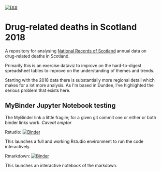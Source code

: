 [![DOI](https://zenodo.org/badge/100367876.svg)](https://zenodo.org/badge/latestdoi/100367876)

# Drug-related deaths in Scotland 2018

A repository for analysing [National Records of Scotland](https://www.nrscotland.gov.uk/statistics-and-data/statistics/statistics-by-theme/vital-events/deaths/drug-related-deaths-in-scotland/2017) annual data on drug-related deaths in Scotland.

Primarily this is an exercise dataviz to improve on the hard-to-digest spreadsheet tables to improve on the understanding of themes and trends.

Starting with the 2018 data there is substantially more regional detail which makes for a lot more analysis. As I'm based in Dundee, I've highlighted the serious problem that exists here.

## MyBinder Jupyter Notebook testing

The MyBinder link a little fragile; for a given git commit one or either or both binder links work. *Caveat emptor*

Rstudio: [![Binder](https://mybinder.org/badge_logo.svg)](https://mybinder.org/v2/gh/drchriscole/drugdeathsscotland/binder_test?filepath=rstudio)

This launches a full and working Rstudio environment to run the code interactively.

Rmarkdown: [![Binder](https://mybinder.org/badge_logo.svg)](https://mybinder.org/v2/gh/drchriscole/drugdeathsscotland/binder_test?filepath=DRD_in_Scotland_Visualisations.Rmd)

This launches an interactive notebook of the markdown.

